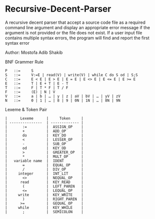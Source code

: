 # Recursive-Decent-Parser

A recursive decent parser that accept a source code file as a required command line argument and display an appropriate error message if the argument is not provided or the file does not exist. If a user input file contains multiple syntax errors, the program will find and report the first syntax error

Author: Mostofa Adib Shakib

BNF Grammer Rule

    P   ::=     S
    S   ::=     V:=E | read(V) | write(V) | while C do S od | S;S
    C   ::=     E < E | E > E | E = E | E <> E | E <= E | E >= E
    E   ::=     T | E + T | E - T
    T   ::=     F | T * F | T / F
    F   ::=     (E) | N | V
    V   ::=     a | b | … | y | z | aV | bV | … | yV | zV
    N   ::=     0 | 1 | … | 8 | 9 | 0N | 1N | … | 8N | 9N


Lexeme & Token Pair


    |      Lexeme      |     Token     |
    | ---------------  | ------------- |
    |       :=         |  ASSIGN_OP    |
    |       +          |  ADD_OP       |
    |       do         |  KEY_DO       |
    |       <          |  LESSER_OP    |
    |       -          |  SUB_OP       |
    |       od         |  KEY_OD       |
    |       >          |  GREATER_OP   |
    |       *          |  MULT_OP      |
    |   variable name  |  IDENT        |
    |       =          |  EQUAL_OP     |
    |       /          |  DIV_OP       |
    |     integer      |  INT_LIT      |
    |       <>         |  NEQUAL_OP    |
    |      read        |  KEY_READ     |
    |       (          |  LEFT_PAREN   |
    |       <=         |  LEQUAL_OP    |
    |     write        |  KEY_WRITE    |
    |       )          |  RIGHT_PAREN  |
    |      >=          |  GEQUAL_OP    |
    |     while        |  KEY_WHILE    |
    |       ;          |  SEMICOLON    |
